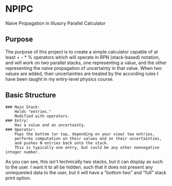# NPIPC
Naive Propagation in Illusory Parallel Calculator

## Purpose

The purpose of this project is to create a simple calculator capable of at least + - * % operators which will operate in RPN (stack-based) notation,
and will work on two parallel stacks, one representing a value, and the other representing the naive propagation of uncertainty in that value.
When two values are added, their uncertainties are treated by the according rules I have been taught in my entry-level physics course.


## Basic Structure
    ### Main Stack:
        Holds "entries."
        Modified with operators.
    ### Entry:
        Has a value and an uncertainty.
    ### Operator:
        Pops the bottom (or top, depending on your view) two entries,
        performs computation on their values and on their uncertainties,
        and pushes N entries back onto the stack.
        This is typically one entry, but could be any other nonnegative integer number.

As you can see, this isn't technically two stacks, but it can display as such to the user. I want it to all be hidden, such that it does not
present any unrequested data to the user, but it will have a "bottom two" and "full" stack print option.
